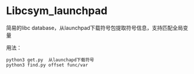 # Libcsym_launchpad
简易的libc database，从launchpad下载符号包提取符号信息，支持匹配全局变量

用法：

```
python3 get.py  从launchapd下载符号
python3 find.py offset func/var   
```

